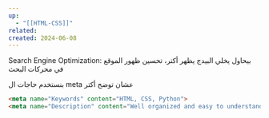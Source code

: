 ```yaml
---
up:
  - "[[HTML-CSS]]"
related: 
created: 2024-06-08
---
```

Search Engine Optimization: بيحاول يخلي البيدج يظهر أكتر، تحسين ظهور الموقع في محركات البحث

بنستخدم حاجات ال meta عشان توضح أكتر

```html
<meta name="Keywords" content="HTML, CSS, Python">
<meta name="Description" content="Well organized and easy to understand Web building tutorials with lots of examples of how to use HTML, CSS, JavaScript, SQL, Python, PHP, Bootstrap, Java, XML and more.">
```
